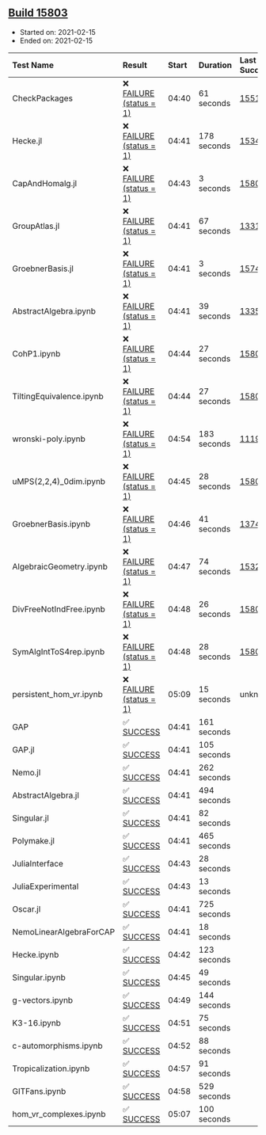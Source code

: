 ## [Build 15803](https://oscarci.mathematik.uni-kl.de/job/oscar/15803/)

* Started on: 2021-02-15
* Ended on: 2021-02-15

| Test Name    | Result | Start | Duration | Last Success | First Failure |
|:-------------|:-------|:------|:---------|:-------------|:--------------|
| CheckPackages | ❌ [FAILURE (status = 1)](https://oscarci.mathematik.uni-kl.de/job/oscar/15803/artifact/logs/build-15803/CheckPackages.log) | 04:40 | 61 seconds | [15514](https://oscarci.mathematik.uni-kl.de/job/oscar/15514/) | [15515](https://oscarci.mathematik.uni-kl.de/job/oscar/15515/) |
| Hecke.jl | ❌ [FAILURE (status = 1)](https://oscarci.mathematik.uni-kl.de/job/oscar/15803/artifact/logs/build-15803/Hecke.jl.log) | 04:41 | 178 seconds | [15344](https://oscarci.mathematik.uni-kl.de/job/oscar/15344/) | [15348](https://oscarci.mathematik.uni-kl.de/job/oscar/15348/) |
| CapAndHomalg.jl | ❌ [FAILURE (status = 1)](https://oscarci.mathematik.uni-kl.de/job/oscar/15803/artifact/logs/build-15803/CapAndHomalg.jl.log) | 04:43 | 3 seconds | [15802](https://oscarci.mathematik.uni-kl.de/job/oscar/15802/) | [15803](https://oscarci.mathematik.uni-kl.de/job/oscar/15803/) |
| GroupAtlas.jl | ❌ [FAILURE (status = 1)](https://oscarci.mathematik.uni-kl.de/job/oscar/15803/artifact/logs/build-15803/GroupAtlas.jl.log) | 04:41 | 67 seconds | [13311](https://oscarci.mathematik.uni-kl.de/job/oscar/13311/) | [13312](https://oscarci.mathematik.uni-kl.de/job/oscar/13312/) |
| GroebnerBasis.jl | ❌ [FAILURE (status = 1)](https://oscarci.mathematik.uni-kl.de/job/oscar/15803/artifact/logs/build-15803/GroebnerBasis.jl.log) | 04:41 | 3 seconds | [15745](https://oscarci.mathematik.uni-kl.de/job/oscar/15745/) | [15746](https://oscarci.mathematik.uni-kl.de/job/oscar/15746/) |
| AbstractAlgebra.ipynb | ❌ [FAILURE (status = 1)](https://oscarci.mathematik.uni-kl.de/job/oscar/15803/artifact/logs/build-15803/AbstractAlgebra.ipynb.log) | 04:41 | 39 seconds | [13355](https://oscarci.mathematik.uni-kl.de/job/oscar/13355/) | [13356](https://oscarci.mathematik.uni-kl.de/job/oscar/13356/) |
| CohP1.ipynb | ❌ [FAILURE (status = 1)](https://oscarci.mathematik.uni-kl.de/job/oscar/15803/artifact/logs/build-15803/CohP1.ipynb.log) | 04:44 | 27 seconds | [15802](https://oscarci.mathematik.uni-kl.de/job/oscar/15802/) | [15803](https://oscarci.mathematik.uni-kl.de/job/oscar/15803/) |
| TiltingEquivalence.ipynb | ❌ [FAILURE (status = 1)](https://oscarci.mathematik.uni-kl.de/job/oscar/15803/artifact/logs/build-15803/TiltingEquivalence.ipynb.log) | 04:44 | 27 seconds | [15802](https://oscarci.mathematik.uni-kl.de/job/oscar/15802/) | [15803](https://oscarci.mathematik.uni-kl.de/job/oscar/15803/) |
| wronski-poly.ipynb | ❌ [FAILURE (status = 1)](https://oscarci.mathematik.uni-kl.de/job/oscar/15803/artifact/logs/build-15803/wronski-poly.ipynb.log) | 04:54 | 183 seconds | [11192](https://oscarci.mathematik.uni-kl.de/job/oscar/11192/) | [11193](https://oscarci.mathematik.uni-kl.de/job/oscar/11193/) |
| uMPS(2,2,4)_0dim.ipynb | ❌ [FAILURE (status = 1)](https://oscarci.mathematik.uni-kl.de/job/oscar/15803/artifact/logs/build-15803/uMPS-2-2-4-_0dim.ipynb.log) | 04:45 | 28 seconds | [15802](https://oscarci.mathematik.uni-kl.de/job/oscar/15802/) | [15803](https://oscarci.mathematik.uni-kl.de/job/oscar/15803/) |
| GroebnerBasis.ipynb | ❌ [FAILURE (status = 1)](https://oscarci.mathematik.uni-kl.de/job/oscar/15803/artifact/logs/build-15803/GroebnerBasis.ipynb.log) | 04:46 | 41 seconds | [13748](https://oscarci.mathematik.uni-kl.de/job/oscar/13748/) | [13749](https://oscarci.mathematik.uni-kl.de/job/oscar/13749/) |
| AlgebraicGeometry.ipynb | ❌ [FAILURE (status = 1)](https://oscarci.mathematik.uni-kl.de/job/oscar/15803/artifact/logs/build-15803/AlgebraicGeometry.ipynb.log) | 04:47 | 74 seconds | [15322](https://oscarci.mathematik.uni-kl.de/job/oscar/15322/) | [15323](https://oscarci.mathematik.uni-kl.de/job/oscar/15323/) |
| DivFreeNotIndFree.ipynb | ❌ [FAILURE (status = 1)](https://oscarci.mathematik.uni-kl.de/job/oscar/15803/artifact/logs/build-15803/DivFreeNotIndFree.ipynb.log) | 04:48 | 26 seconds | [15802](https://oscarci.mathematik.uni-kl.de/job/oscar/15802/) | [15803](https://oscarci.mathematik.uni-kl.de/job/oscar/15803/) |
| SymAlgIntToS4rep.ipynb | ❌ [FAILURE (status = 1)](https://oscarci.mathematik.uni-kl.de/job/oscar/15803/artifact/logs/build-15803/SymAlgIntToS4rep.ipynb.log) | 04:48 | 28 seconds | [15802](https://oscarci.mathematik.uni-kl.de/job/oscar/15802/) | [15803](https://oscarci.mathematik.uni-kl.de/job/oscar/15803/) |
| persistent_hom_vr.ipynb | ❌ [FAILURE (status = 1)](https://oscarci.mathematik.uni-kl.de/job/oscar/15803/artifact/logs/build-15803/persistent_hom_vr.ipynb.log) | 05:09 | 15 seconds | unknown | unknown |
| GAP | ✅ [SUCCESS](https://oscarci.mathematik.uni-kl.de/job/oscar/15803/artifact/logs/build-15803/GAP.log) | 04:41 | 161 seconds |  |  |
| GAP.jl | ✅ [SUCCESS](https://oscarci.mathematik.uni-kl.de/job/oscar/15803/artifact/logs/build-15803/GAP.jl.log) | 04:41 | 105 seconds |  |  |
| Nemo.jl | ✅ [SUCCESS](https://oscarci.mathematik.uni-kl.de/job/oscar/15803/artifact/logs/build-15803/Nemo.jl.log) | 04:41 | 262 seconds |  |  |
| AbstractAlgebra.jl | ✅ [SUCCESS](https://oscarci.mathematik.uni-kl.de/job/oscar/15803/artifact/logs/build-15803/AbstractAlgebra.jl.log) | 04:41 | 494 seconds |  |  |
| Singular.jl | ✅ [SUCCESS](https://oscarci.mathematik.uni-kl.de/job/oscar/15803/artifact/logs/build-15803/Singular.jl.log) | 04:41 | 82 seconds |  |  |
| Polymake.jl | ✅ [SUCCESS](https://oscarci.mathematik.uni-kl.de/job/oscar/15803/artifact/logs/build-15803/Polymake.jl.log) | 04:41 | 465 seconds |  |  |
| JuliaInterface | ✅ [SUCCESS](https://oscarci.mathematik.uni-kl.de/job/oscar/15803/artifact/logs/build-15803/JuliaInterface.log) | 04:43 | 28 seconds |  |  |
| JuliaExperimental | ✅ [SUCCESS](https://oscarci.mathematik.uni-kl.de/job/oscar/15803/artifact/logs/build-15803/JuliaExperimental.log) | 04:43 | 13 seconds |  |  |
| Oscar.jl | ✅ [SUCCESS](https://oscarci.mathematik.uni-kl.de/job/oscar/15803/artifact/logs/build-15803/Oscar.jl.log) | 04:41 | 725 seconds |  |  |
| NemoLinearAlgebraForCAP | ✅ [SUCCESS](https://oscarci.mathematik.uni-kl.de/job/oscar/15803/artifact/logs/build-15803/NemoLinearAlgebraForCAP.log) | 04:41 | 18 seconds |  |  |
| Hecke.ipynb | ✅ [SUCCESS](https://oscarci.mathematik.uni-kl.de/job/oscar/15803/artifact/logs/build-15803/Hecke.ipynb.log) | 04:42 | 123 seconds |  |  |
| Singular.ipynb | ✅ [SUCCESS](https://oscarci.mathematik.uni-kl.de/job/oscar/15803/artifact/logs/build-15803/Singular.ipynb.log) | 04:45 | 49 seconds |  |  |
| g-vectors.ipynb | ✅ [SUCCESS](https://oscarci.mathematik.uni-kl.de/job/oscar/15803/artifact/logs/build-15803/g-vectors.ipynb.log) | 04:49 | 144 seconds |  |  |
| K3-16.ipynb | ✅ [SUCCESS](https://oscarci.mathematik.uni-kl.de/job/oscar/15803/artifact/logs/build-15803/K3-16.ipynb.log) | 04:51 | 75 seconds |  |  |
| c-automorphisms.ipynb | ✅ [SUCCESS](https://oscarci.mathematik.uni-kl.de/job/oscar/15803/artifact/logs/build-15803/c-automorphisms.ipynb.log) | 04:52 | 88 seconds |  |  |
| Tropicalization.ipynb | ✅ [SUCCESS](https://oscarci.mathematik.uni-kl.de/job/oscar/15803/artifact/logs/build-15803/Tropicalization.ipynb.log) | 04:57 | 91 seconds |  |  |
| GITFans.ipynb | ✅ [SUCCESS](https://oscarci.mathematik.uni-kl.de/job/oscar/15803/artifact/logs/build-15803/GITFans.ipynb.log) | 04:58 | 529 seconds |  |  |
| hom_vr_complexes.ipynb | ✅ [SUCCESS](https://oscarci.mathematik.uni-kl.de/job/oscar/15803/artifact/logs/build-15803/hom_vr_complexes.ipynb.log) | 05:07 | 100 seconds |  |  |
